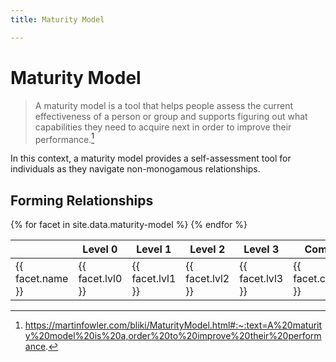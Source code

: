 ```yaml
---
title: Maturity Model

---
```


# Maturity Model

> A maturity model is a tool that helps people assess the current effectiveness of a person or group and supports figuring out what capabilities they need to acquire next in order to improve their performance.[^1]

In this context, a maturity model provides a self-assessment tool for individuals as they navigate non-monogamous relationships.

## Forming Relationships

<table>
  <thead>
    <tr>
      <th></th>
      <th>Level 0</th>
      <th>Level 1</th>
      <th>Level 2</th>
      <th>Level 3</th>
      <th>Comments</th>
    </tr>
  </thead>
  <tbody>
    {% for facet in site.data.maturity-model %}
    <tr>
      <td>{{ facet.name }}</td>
      <td>{{ facet.lvl0 }}</td>
      <td>{{ facet.lvl1 }}</td>
      <td>{{ facet.lvl2 }}</td>
      <td>{{ facet.lvl3 }}</td>
      <td>{{ facet.comments }}</td>
    </tr>
    {% endfor %}
  </tbody>
</table>

[^1]: https://martinfowler.com/bliki/MaturityModel.html#:~:text=A%20maturity%20model%20is%20a,order%20to%20improve%20their%20performance.
